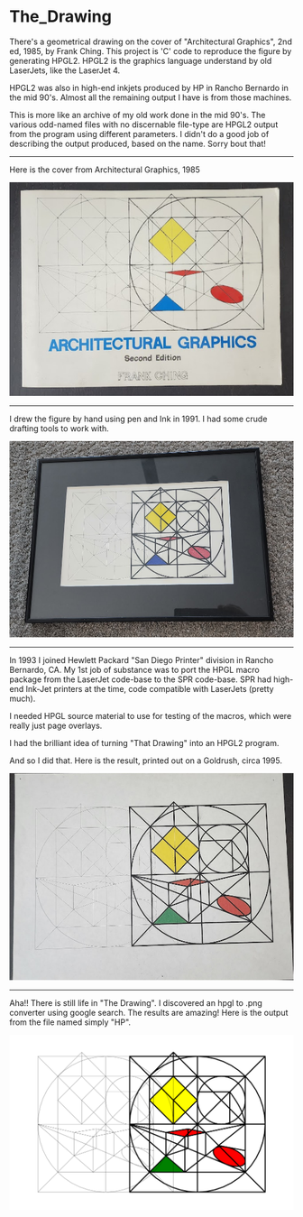 # The_Drawing
There's a geometrical drawing on the cover of "Architectural Graphics", 2nd ed, 1985, by Frank Ching.   This project is 'C' code to reproduce the figure by generating HPGL2.  HPGL2 is the graphics language understand by old LaserJets, like the LaserJet 4.

HPGL2 was also in high-end inkjets produced by HP in Rancho Bernardo in the mid 90's.   Almost all the remaining output I have is from those machines.

This is more like an archive of my old work done in the mid 90's.
The various odd-named files with no discernable file-type are HPGL2 output from the program using different parameters.
I didn't do a good job of describing the output produced, based on the name.   Sorry bout that!

---

Here is the cover from Architectural Graphics, 1985


![pic01](./aa3.png)

---

I drew the figure by hand using pen and Ink in 1991.  I had some crude drafting tools to work with.


![pic02](./aa2.png)

---

In 1993 I joined Hewlett Packard "San Diego Printer" division in Rancho Bernardo, CA.
My 1st job of substance was to port the HPGL macro package from the LaserJet code-base
to the SPR code-base.   SPR had high-end Ink-Jet printers at the time, code compatible
with LaserJets (pretty much).

I needed HPGL source material to use for testing of the macros, which were really just page overlays.

I had the brilliant idea of turning "That Drawing" into an HPGL2 program.

And so I did that.  Here is the result, printed out on a Goldrush, circa 1995.


![pic03](./aa1.png)

---

Aha!!  There is still life in "The Drawing".   I discovered an hpgl to .png converter
using google search.   The results are amazing!  Here is the output from the file named simply "HP".


![pic04](./HP.png)






